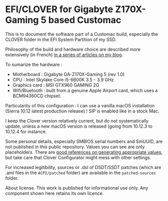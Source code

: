 # EFI/CLOVER for Gigabyte Z170X-Gaming 5 based Customac

This is to document the software part of a Customac build, especially the CLOVER folder in the EFI System Partition of my SSD.

Philosophy of the build and hardware choice are described more extensively (in French) [in a series of articles on my blog](http://blog.barijaona.com/macintosh/Jirokaki/ "Jirōkaki on barijaona.com").

To sumarize the hardware :

- Motherboard : Gigabyte GA-Z170X-Gaming 5 (rev 1.0)
- CPU : Intel Skylake Core i5-6600K 3.5 - 3.9 GHz
- Graphics card : MSI GTX960 GAMING 2G
- Wifi/Bluetooth : built from a genuine Apple Airport card, which uses a BCM94360CD chipset.

Particularity of this configuration : I can use a vanilla macOS installation (Sierra 10.12 latest production release) ! SIP is enabled like in a stock Mac.

I keep the Clover version relatively current, but do not systematically update, unless a new macOS version is released (going from 10.12.3 to 10.12.4 for instance.

Some personal details, especially SMBIOS serial numbers and SmUUID, are not published in this public repository. Values you can see are only placeholders. There are [good references on generating appropriate values](http://www.fitzweekly.com/2016/02/hackintosh-imessage-tutorial.html "FitzSimmons weekly"), but take care that Clover Configurator might mess with other settings.

For increased legitibility, sources or .dsl of DSDT/SSDT patches (which are .aml files in the `ACPI/patched` folder) are available in the `patched-sources` folder.

About license. This work is published for informational use only. Any component shown here retains its own licence.
